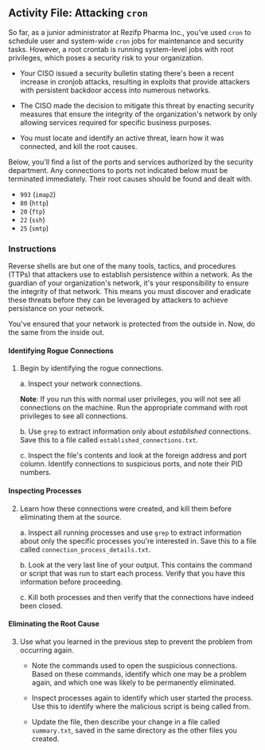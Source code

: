 ## Activity File: Attacking `cron`

So far, as a junior administrator at Rezifp Pharma Inc., you’ve used `cron` to schedule user and system-wide `cron` jobs for maintenance and security tasks. However, a root crontab is running system-level jobs with root privileges, which poses a security risk to your organization.

- Your CISO issued a security bulletin stating there's been a recent increase in cronjob attacks, resulting in exploits that provide attackers with persistent backdoor access into numerous networks. 

- The CISO made the decision to mitigate this threat by enacting security measures that ensure the integrity of the organization's network by only allowing services required for specific business purposes.

- You must locate and identify an active threat, learn how it was connected, and kill the root causes. 

Below, you'll find a list of the ports and services authorized by the security department. Any connections to ports not indicated below must be terminated immediately. Their root causes should be found and dealt with.

- `993` (`imap2`) 
- `80` (`http`)
- `20` (`ftp`)
- `22` (`ssh`)
- `25` (`smtp`)


### Instructions

Reverse shells are but one of the many tools, tactics, and procedures (TTPs) that attackers use to establish persistence within a network. As the guardian of your organization's network, it's your responsibility to ensure the integrity of that network. This means you must discover and eradicate these threats before they can be leveraged by attackers to achieve persistance on your network.

You've ensured that your network is protected from the outside in. Now, do the same from the inside out.

#### Identifying Rogue Connections

1. Begin by identifying the rogue connections.

    a. Inspect your network connections. 

     **Note**: If you run this with normal user privileges, you will not see all connections on the machine. Run the appropriate command with root privileges to see all connections.

    b. Use `grep` to extract information only about _established_ connections. Save this to a file called `established_connections.txt`.

    c. Inspect the file's contents and look at the foreign address and port column. Identify connections to suspicious ports, and note their PID numbers.

#### Inspecting Processes

2. Learn how these connections were created, and kill them before eliminating them at the source.

    a. Inspect all running processes and use `grep` to extract information about only the specific processes you're interested in. Save this to a file called `connection_process_details.txt`.

    b. Look at the very last line of your output. This contains the command or script that was run to start each process. Verify that you have this information before proceeding.

    c. Kill both processes and then verify that the connections have indeed been closed.

#### Eliminating the Root Cause

3. Use what you learned in the previous step to prevent the problem from occurring again.

    - Note the commands used to open the suspicious connections. Based on these commands, identify which one may be a problem again, and which one was likely to be permanently eliminated.

    - Inspect processes again to identify which user started the process. Use this to identify where the malicious script is being called from.

    - Update the file, then describe your change in a file called `summary.txt`, saved in the same directory as the other files you created.